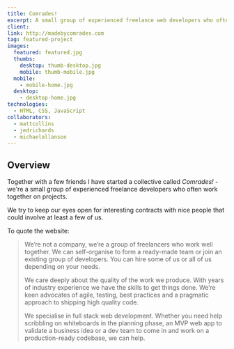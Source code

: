 ```yaml
---
title: Comrades!
excerpt: A small group of experienced freelance web developers who often work together on projects
client:
link: http://madebycomrades.com
tag: featured-project
images:
  featured: featured.jpg
  thumbs:
    desktop: thumb-desktop.jpg
    mobile: thumb-mobile.jpg
  mobile:
    - mobile-home.jpg
  desktop:
    - desktop-home.jpg
technologies:
  - HTML, CSS, JavaScript
collaborators:
  - mattcollins
  - jedrichards
  - michaelallanson
---
```


## Overview

Together with a few friends I have started a collective called *Comrades!* - we're a small group of experienced freelance developers who often work together on projects.

We try to keep our eyes open for interesting contracts with nice people that could involve at least a few of us.

To quote the website:

> We’re not a company, we’re a group of freelancers who work well together. We can self-organise to form a ready-made team or join an existing group of developers. You can hire some of us or all of us depending on your needs.
>
> We care deeply about the quality of the work we produce. With years of industry experience we have the skills to get things done. We’re keen advocates of agile, testing, best practices and a pragmatic approach to shipping high quality code.
>
> We specialise in full stack web development. Whether you need help scribbling on whiteboards in the planning phase, an MVP web app to validate a business idea or a dev team to come in and work on a production-ready codebase, we can help.
